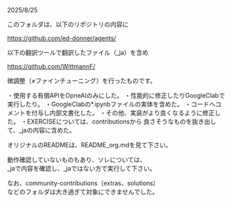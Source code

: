 2025/8/25

このフォルダは、以下のリポジトリの内容に

https://github.com/ed-donner/agents/

以下の翻訳ツールで翻訳したファイル（_ja）を含め

https://github.com/WittmannF/

微調整（≠ファインチューニング）を行ったものです。

・使用する有償APIをOpneAIのみにした。
・性能的に修正したりGoogleClabで実行したり。
・GoogleClabの*.ipynbファイルの実体を含めた。
・コードへコメントを付与し内部文書化した。
・その他、実装がより良くなるように修正した。
・EXERCISEについては、contributionsから
  良さそうなものを抜き出して、_jaの内容に含めた。

オリジナルのREADMEは、README_org.mdを見て下さい。

動作確認していないものもあり、ソレについては、  
_jaで内容を確認し、_jaではない方で実行して下さい。

なお、community-contributions（extras、solutions）  
などのフォルダは大き過ぎて対象にできませんでした。